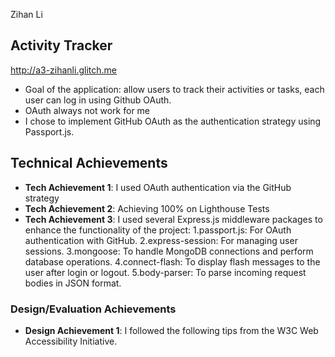 Zihan Li


## Activity Tracker
http://a3-zihanli.glitch.me


- Goal of the application: allow users to track their activities or tasks, each user can log in using Github OAuth.
- OAuth always not work for me 
- I chose to implement GitHub OAuth as the authentication strategy using Passport.js.


## Technical Achievements
- **Tech Achievement 1**: I used OAuth authentication via the GitHub strategy
- **Tech Achievement 2**: Achieving 100% on Lighthouse Tests
- **Tech Achievement 3**: I used several Express.js middleware packages to enhance the functionality of the project:
1.passport.js: For OAuth authentication with GitHub.
2.express-session: For managing user sessions.
3.mongoose: To handle MongoDB connections and perform database operations.
4.connect-flash: To display flash messages to the user after login or logout.
5.body-parser: To parse incoming request bodies in JSON format.

### Design/Evaluation Achievements
- **Design Achievement 1**: I followed the following tips from the W3C Web Accessibility Initiative.
